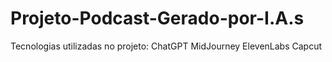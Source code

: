 # Projeto-Podcast-Gerado-por-I.A.s
Tecnologias utilizadas no projeto:
ChatGPT
MidJourney
ElevenLabs
Capcut
